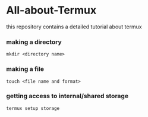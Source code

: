 # All-about-Termux
this repository contains a detailed tutorial about termux

### making a directory
`mkdir <directory name>`

### making a file
`touch <file name and format>`

### getting access to internal/shared storage
`termux setup storage`
